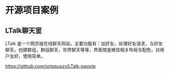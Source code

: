 # 开源项目案例

## LTalk聊天室
LTalk 是一个网页版在线聊天网站，主要功能有：加好友，处理好友请求，与好友聊天，创建群组，群组聊天，世界聊天等等，界面借鉴微信相关布局与配色，对用户友好，使用简单。

https://github.com/octopuszy/LTalk-swoole 
